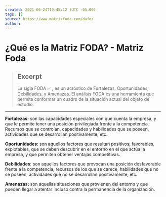 ```yaml
---
created: 2021-06-24T19:45:12 (UTC -05:00)
tags: []
source: https://www.matrizfoda.com/dafo/
author: 
---
```


# ¿Qué es la Matriz FODA? - Matriz Foda

> ## Excerpt
> La sigla FODA ✅ , es un acróstico de Fortalezas, Oportunidades, Debilidades, y Amenazas. El análisis FODA es una herramienta que permite conformar un cuadro de la situación actual del objeto de estudio.

---
**Fortalezas:** son las capacidades especiales con que cuenta la empresa, y que le permite tener una posición privilegiada frente a la competencia. Recursos que se controlan, capacidades y habilidades que se poseen, actividades que se desarrollan positivamente, etc.

**Oportunidades:** son aquellos factores que resultan positivos, favorables, explotables, que se deben descubrir en el entorno en el que actúa la empresa, y que permiten obtener ventajas competitivas.

**Debilidades:** son aquellos factores que provocan una posición desfavorable frente a la competencia, recursos de los que se carece, habilidades que no se poseen, actividades que no se desarrollan positivamente, etc.

**Amenazas:** son aquellas situaciones que provienen del entorno y que pueden llegar a atentar incluso contra la permanencia de la organización.
